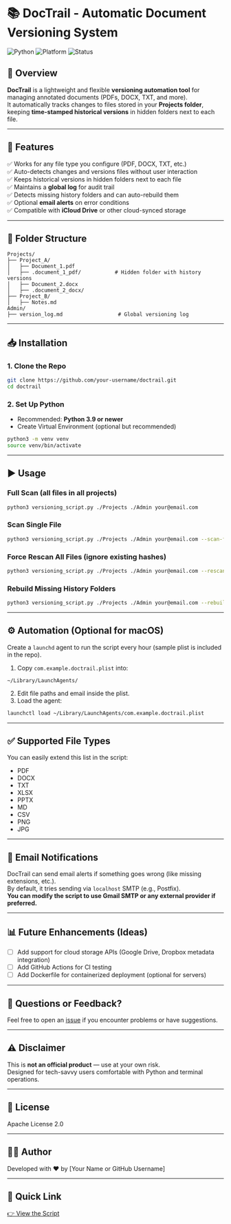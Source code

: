 
# 📚 DocTrail - Automatic Document Versioning System

![Python](https://img.shields.io/badge/Python-3.9+-blue)
![Platform](https://img.shields.io/badge/Platform-macOS%20%7C%20Linux-lightgrey)
![Status](https://img.shields.io/badge/Status-Development-yellow)

## 🌟 Overview
**DocTrail** is a lightweight and flexible **versioning automation tool** for managing annotated documents (PDFs, DOCX, TXT, and more).  
It automatically tracks changes to files stored in your **Projects folder**, keeping **time-stamped historical versions** in hidden folders next to each file.

---

## 🚀 Features
✅ Works for any file type you configure (PDF, DOCX, TXT, etc.)  
✅ Auto-detects changes and versions files without user interaction  
✅ Keeps historical versions in hidden folders next to each file  
✅ Maintains a **global log** for audit trail  
✅ Detects missing history folders and can auto-rebuild them  
✅ Optional **email alerts** on error conditions  
✅ Compatible with **iCloud Drive** or other cloud-synced storage  

---

## 📁 Folder Structure
```
Projects/
├── Project_A/
│   ├── Document_1.pdf
│   ├── .document_1_pdf/           # Hidden folder with history versions
│   ├── Document_2.docx
│   ├── .document_2_docx/
├── Project_B/
│   ├── Notes.md
Admin/
├── version_log.md                  # Global versioning log
```

---

## 📥 Installation
### 1. Clone the Repo
```sh
git clone https://github.com/your-username/doctrail.git
cd doctrail
```

### 2. Set Up Python
- Recommended: **Python 3.9 or newer**
- Create Virtual Environment (optional but recommended)
```sh
python3 -m venv venv
source venv/bin/activate
```

---

## ▶️ Usage
### Full Scan (all files in all projects)
```sh
python3 versioning_script.py ./Projects ./Admin your@email.com
```

### Scan Single File
```sh
python3 versioning_script.py ./Projects ./Admin your@email.com --scan-file "./Projects/Project_A/Document_1.pdf"
```

### Force Rescan All Files (ignore existing hashes)
```sh
python3 versioning_script.py ./Projects ./Admin your@email.com --rescan-all
```

### Rebuild Missing History Folders
```sh
python3 versioning_script.py ./Projects ./Admin your@email.com --rebuild-folders
```

---

## ⚙️ Automation (Optional for macOS)
Create a `launchd` agent to run the script every hour (sample plist is included in the repo).

1. Copy `com.example.doctrail.plist` into:
```
~/Library/LaunchAgents/
```
2. Edit file paths and email inside the plist.
3. Load the agent:
```sh
launchctl load ~/Library/LaunchAgents/com.example.doctrail.plist
```

---

## ✅ Supported File Types
You can easily extend this list in the script:
- PDF
- DOCX
- TXT
- XLSX
- PPTX
- MD
- CSV
- PNG
- JPG

---

## 📧 Email Notifications
DocTrail can send email alerts if something goes wrong (like missing extensions, etc.).  
By default, it tries sending via `localhost` SMTP (e.g., Postfix).  
**You can modify the script to use Gmail SMTP or any external provider if preferred.**

---

## 📊 Future Enhancements (Ideas)
- [ ] Add support for cloud storage APIs (Google Drive, Dropbox metadata integration)
- [ ] Add GitHub Actions for CI testing
- [ ] Add Dockerfile for containerized deployment (optional for servers)

---

## 💬 Questions or Feedback?
Feel free to open an [issue](https://github.com/your-username/doctrail/issues) if you encounter problems or have suggestions.

---

## ⚠️ Disclaimer
This is **not an official product** — use at your own risk.  
Designed for tech-savvy users comfortable with Python and terminal operations.

---

## 📝 License
Apache License 2.0

---

## 👨‍💻 Author
Developed with ❤️ by [Your Name or GitHub Username]

---

## 📌 Quick Link
[👉 View the Script](versioning_script.py)
